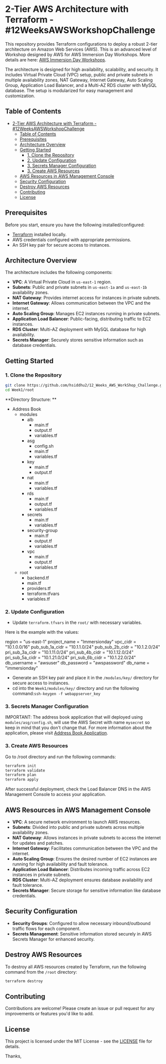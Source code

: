 # 2-Tier AWS Architecture with Terraform - #12WeeksAWSWorkshopChallenge

This repository provides Terraform configurations to deploy a robust 2-tier architecture on Amazon Web Services (AWS). This is an advanced level of Workshop designed by AWS for AWS Immersion Day Workshops. More details are here: [AWS Immersion Day Workshops](https://catalog.workshops.aws/general-immersionday/en-US/).


The architecture is designed for high availability, scalability, and security. It includes Virtual Private Cloud (VPC) setup, public and private subnets in multiple availability zones, NAT Gateway, Internet Gateway, Auto Scaling Group, Application Load Balancer, and a Multi-AZ RDS cluster with MySQL database. The setup is modularized for easy management and customization.

## Table of Contents

- [2-Tier AWS Architecture with Terraform - #12WeeksAWSWorkshopChallenge](#2-tier-aws-architecture-with-terraform---12weeksawsworkshopchallenge)
  - [Table of Contents](#table-of-contents)
  - [Prerequisites](#prerequisites)
  - [Architecture Overview](#architecture-overview)
  - [Getting Started](#getting-started)
    - [1. Clone the Repository](#1-clone-the-repository)
    - [2. Update Configuration](#2-update-configuration)
    - [3. Secrets Manager Configuration](#3-secrets-manager-configuration)
    - [3. Create AWS Resources](#3-create-aws-resources)
  - [AWS Resources in AWS Management Console](#aws-resources-in-aws-management-console)
  - [Security Configuration](#security-configuration)
  - [Destroy AWS Resources](#destroy-aws-resources)
  - [Contributing](#contributing)
  - [License](#license)

## Prerequisites

Before you start, ensure you have the following installed/configured:

- [Terraform](https://www.terraform.io/) installed locally.
- AWS credentials configured with appropriate permissions.
- An SSH key pair for secure access to instances.

## Architecture Overview

The architecture includes the following components:

- **VPC**: A Virtual Private Cloud in `us-east-1` region.
- **Subnets**: Public and private subnets in `us-east-1a` and `us-east-1b` availability zones.
- **NAT Gateway**: Provides internet access for instances in private subnets.
- **Internet Gateway**: Allows communication between the VPC and the internet.
- **Auto Scaling Group**: Manages EC2 instances running in private subnets.
- **Application Load Balancer**: Public-facing, distributing traffic to EC2 instances.
- **RDS Cluster**: Multi-AZ deployment with MySQL database for high availability.
- **Secrets Manager**: Securely stores sensitive information such as database credentials.

## Getting Started

### 1. Clone the Repository

```bash
git clone https://github.com/hsiddhu2/12_Weeks_AWS_WorkShop_Challenge.git
cd Week1/root
```

**Directory Structure: **

- Address Book
  - modules
    - alb
      - main.tf
      - output.tf
      - variables.tf
    - asg
      - config.sh
      - main.tf
      - variables.tf
    - key
      - main.tf
      - output.tf
    - nat
      - main.tf
      - variables.tf
    - rds
      - main.tf
      - output.tf
      - variables.tf
    - secrets
      - main.tf
      - variables.tf
    - security-group
      - main.tf
      - output.tf
      - variables.tf
    - vpc
      - main.tf
      - output.tf
      - variables.tf
  - root
    - backend.tf
    - main.tf
    - providers.tf
    - terraform.tfvars
    - variables.tf


### 2. Update Configuration

- Update `terraform.tfvars` in the `root/` with necessary variables.

Here is the example with the values:

region = "us-east-1"
project_name = "Immersionday"
vpc_cidr                = "10.1.0.0/16"
pub_sub_1a_cidr        = "10.1.1.0/24"
pub_sub_2b_cidr        = "10.1.2.0/24"
pri_sub_3a_cidr        = "10.1.11.0/24"
pri_sub_4b_cidr        = "10.1.12.0/24"
pri_sub_5a_cidr        = "10.1.21.0/24"
pri_sub_6b_cidr        = "10.1.22.0/24"
db_username = "awsuser"
db_password = "awspassword"
db_name = "immersionday"


- Generate an SSH key pair and place it in the `/modules/key/` directory for secure access to instances.
- cd into the `Week1/modules/key/` directory and run the following command:`ssh-keygen -f webappserver_key`

### 3. Secrets Manager Configuration
IMPORTANT: The address book application that will deployed using `modules/asg/config.sh`, will use the AWS Secret with name `mysecret` so keep in mind that you don't change that. For more information about the application, please visit [Address Book Application](https://static.us-east-1.prod.workshops.aws/public/444df362-a211-4686-869b-77496f0dd3be/assets/immersion-day-app-php7.zip').

### 3. Create AWS Resources

Go to /root directory and run the following commands:

```bash
terraform init
terraform validate
terraform plan
terraform apply
```

After successful deployment, check the Load Balancer DNS in the AWS Management Console to access your application.

## AWS Resources in AWS Management Console

- **VPC**: A secure network environment to launch AWS resources.
- **Subnets**: Divided into public and private subnets across multiple availability zones.
- **NAT Gateway**: Allows instances in private subnets to access the internet for updates and patches.
- **Internet Gateway**: Facilitates communication between the VPC and the internet.
- **Auto Scaling Group**: Ensures the desired number of EC2 instances are running for high availability and fault tolerance.
- **Application Load Balancer**: Distributes incoming traffic across EC2 instances in private subnets.
- **RDS Cluster**: Multi-AZ deployment ensures database availability and fault tolerance.
- **Secrets Manager**: Secure storage for sensitive information like database credentials.

## Security Configuration

- **Security Groups**: Configured to allow necessary inbound/outbound traffic flows for each component.
- **Secrets Management**: Sensitive information stored securely in AWS Secrets Manager for enhanced security.


## Destroy AWS Resources

To destroy all AWS resources created by Terraform, run the following command from the `/root` directory:

```bash
terraform destroy
```

## Contributing

Contributions are welcome! Please create an issue or pull request for any improvements or features you'd like to add.

## License

This project is licensed under the MIT License - see the [LICENSE](LICENSE) file for details.

Thanks,

